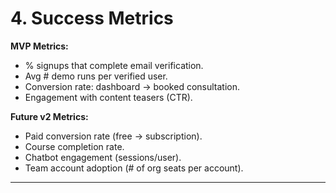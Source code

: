 # 4. Success Metrics

**MVP Metrics:**

* % signups that complete email verification.
* Avg # demo runs per verified user.
* Conversion rate: dashboard → booked consultation.
* Engagement with content teasers (CTR).

**Future v2 Metrics:**

* Paid conversion rate (free → subscription).
* Course completion rate.
* Chatbot engagement (sessions/user).
* Team account adoption (# of org seats per account).

---
